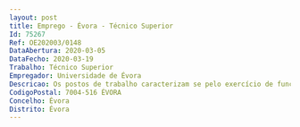 ```yaml
--- 
layout: post
title: Emprego - Évora - Técnico Superior
Id: 75267
Ref: OE202003/0148
DataAbertura: 2020-03-05
DataFecho: 2020-03-19
Trabalho: Técnico Superior
Empregador: Universidade de Évora
Descricao: Os postos de trabalho caracterizam se pelo exercício de funções na categoria de Técnico Superior, tal como descrito no anexo a que se refere o n.º 2 do artigo 88.º da Lei n.º 35 2014, de 20 de junho, visando o apoio às atividades relacionadas com a execução do projeto  Infraestrutura Nacional de Energia Solar de Concentração  (INIESC), a decorrer no âmbito da Cátedra Energias Renováveis. As atividades a desenvolver terão lugar nas plataformas experimentais da Cátedra ER, sediadas no Pólo Herdade da Mitra da Universidade de Évora. Os técnicos superiores a contratar serão integrados na equipa de operação e manutenção da plataforma experimental. Os postos de trabalho caracterizam se pelo exercício de funções de apoio técnico à instalação e manutenção de equipamentos e protocolos de comunicação, nomeadamente, a programação de PLCs, pelo acompanhamento, registo de dados e produção de relatórios de ensaios de coletores solares  apoio na prototipagem e desenvolvimento de novas tecnologias e sistemas de aplicações solar térmicas. O período noturno requer especial atenção, podendo haver a necessidade de trabalhar por turnos. Não se inclui nas funções a desempenhar quaisquer responsabilidades por projetos de engenharia.
CodigoPostal: 7004-516 ÉVORA
Concelho: Évora
Distrito: Évora
--- 
```

